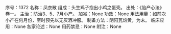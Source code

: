序号：1372
名称：凤衣散
组成：头生鸡子抱出小鸡之蛋壳。
出处：《胎产心法》卷一。
主治：防治3、5、7月小产。
加减：None
功效：None
用法用量：如前次小产在何月份，至时预先以无灰酒冲服。
制备方法：阴阳瓦焙黄，为末。
临床应用：None
各家论述：None
用药禁忌：None
附注：None
